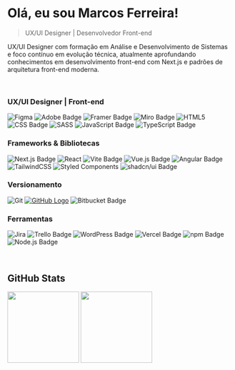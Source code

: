 # Olá, eu sou Marcos Ferreira!
> UX/UI Designer | Desenvolvedor Front-end

<p>
  UX/UI Designer com formação em Análise e Desenvolvimento de Sistemas e foco contínuo em evolução técnica, atualmente aprofundando conhecimentos em desenvolvimento front-end com Next.js e padrões de arquitetura front-end moderna.
</p>

<br>

### UX/UI Designer | Front-end
![Figma](https://img.shields.io/badge/figma-%23F24E1E.svg?style=for-the-badge&logo=figma&logoColor=white) ![Adobe Badge](https://img.shields.io/badge/Adobe%20XD-470137?style=for-the-badge&&logo=Adobe%20XD&logoColor="#FF61F6") ![Framer Badge](https://img.shields.io/badge/Framer-05F?logo=framer&logoColor=fff&style=for-the-badge) ![Miro Badge](https://img.shields.io/badge/Miro-050038?logo=miro&logoColor=fff&style=for-the-badge) ![HTML5](https://img.shields.io/badge/html5-%23E34F26.svg?style=for-the-badge&logo=html5&logoColor=white) ![CSS Badge](https://img.shields.io/badge/CSS-639?logo=css&logoColor=fff&style=for-the-badge) ![SASS](https://img.shields.io/badge/SASS-hotpink.svg?style=for-the-badge&logo=SASS&logoColor=white) ![JavaScript Badge](https://img.shields.io/badge/JavaScript-F7DF1E?logo=javascript&logoColor=000&style=for-the-badge) ![TypeScript Badge](https://img.shields.io/badge/TypeScript-3178C6?logo=typescript&logoColor=fff&style=for-the-badge)

### Frameworks & Bibliotecas
![Next.js Badge](https://img.shields.io/badge/Next.js-000?logo=nextdotjs&logoColor=fff&style=for-the-badge) ![React](https://img.shields.io/badge/react-%2320232a.svg?style=for-the-badge&logo=react&logoColor=%2361DAFB)
![Vite Badge](https://img.shields.io/badge/Vite-646CFF?logo=vite&logoColor=fff&style=for-the-badge) ![Vue.js Badge](https://img.shields.io/badge/Vue.js-4FC08D?logo=vuedotjs&logoColor=fff&style=for-the-badge) ![Angular Badge](https://img.shields.io/badge/Angular-0F0F11?logo=angular&logoColor=fff&style=for-the-badge) ![TailwindCSS](https://img.shields.io/badge/tailwindcss-%2338B2AC.svg?style=for-the-badge&logo=tailwind-css&logoColor=white) ![Styled Components](https://img.shields.io/badge/styled--components-DB7093?style=for-the-badge&logo=styled-components&logoColor=white) ![shadcn/ui Badge](https://img.shields.io/badge/shadcn%2Fui-000?logo=shadcnui&logoColor=fff&style=for-the-badge)

### Versionamento
![Git](https://img.shields.io/badge/git-%23F05033.svg?style=for-the-badge&logo=git&logoColor=white) [![GitHub Logo](https://img.shields.io/badge/GitHub-100000.svg?style=for-the-badge&logo=github&logoColor=white)](https://github.com/) ![Bitbucket Badge](https://img.shields.io/badge/Bitbucket-0052CC?logo=bitbucket&logoColor=fff&style=for-the-badge)

### Ferramentas
![Jira](https://img.shields.io/badge/jira-%230A0FFF.svg?style=for-the-badge&logo=jira&logoColor=white) ![Trello Badge](https://img.shields.io/badge/Trello-0052CC?logo=trello&logoColor=fff&style=for-the-badge) ![WordPress Badge](https://img.shields.io/badge/WordPress-21759B?logo=wordpress&logoColor=fff&style=for-the-badge) ![Vercel Badge](https://img.shields.io/badge/Vercel-000?logo=vercel&logoColor=fff&style=for-the-badge) ![npm Badge](https://img.shields.io/badge/npm-CB3837?logo=npm&logoColor=fff&style=for-the-badge) ![Node.js Badge](https://img.shields.io/badge/Node.js-5FA04E?logo=nodedotjs&logoColor=fff&style=for-the-badge)

<br>

## GitHub Stats
<div>
  <img height="160em" src="https://github-readme-stats.vercel.app/api?username=marcosprofile&show_icons=true&theme=tokyonight&include_all_commits=false&count_private=false"/>
  <img height="160em" src="https://github-readme-stats.vercel.app/api/top-langs/?username=marcosprofile&layout=compact&langs_count=7&theme=tokyonight"/>
</div>

<!-- ![Snake animation](https://github.com/marcosprofile/marcosprofile/blob/output/github-contribution-grid-snake.svg) -->
